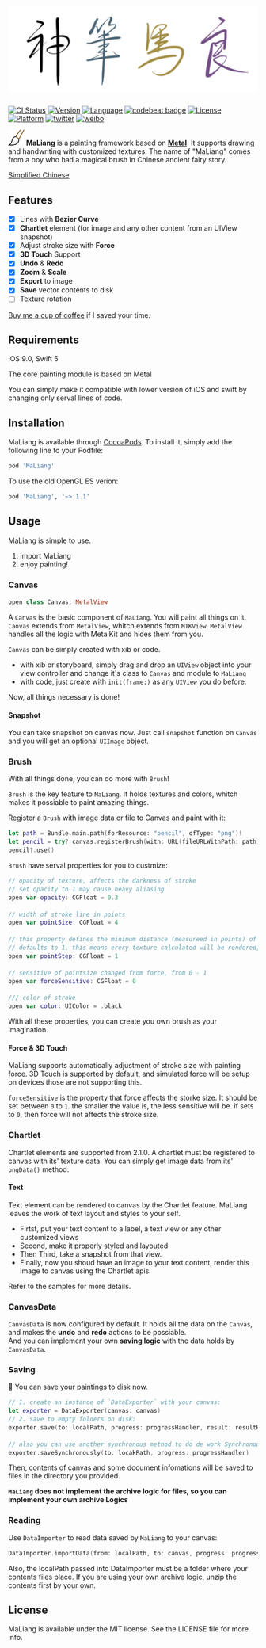 # ![Banner](Images/banner.png)

[![CI Status](http://img.shields.io/travis/Harley-xk/MaLiang.svg)](https://travis-ci.org/Harley-xk/MaLiang)
[![Version](https://img.shields.io/cocoapods/v/MaLiang.svg)](http://cocoapods.org/pods/MaLiang)
[![Language](https://img.shields.io/badge/language-Swift%205-orange.svg)](https://swift.org)
[![codebeat badge](https://codebeat.co/badges/438159fd-b5f9-43d4-a1d5-b07ba5e6cf03)](https://codebeat.co/projects/github-com-harley-xk-maliang-metal)
[![License](https://img.shields.io/cocoapods/l/MaLiang.svg?style=flat)](http://cocoapods.org/pods/MaLiang)
[![Platform](https://img.shields.io/cocoapods/p/MaLiang.svg?style=flat)](http://cocoapods.org/pods/MaLiang)
[![twitter](https://img.shields.io/badge/twitter-Harley--xk-blue.svg)](https://twitter.com/Harley86589)
[![weibo](https://img.shields.io/badge/weibo-%E7%BE%A4%E6%98%9F%E9%99%A8%E8%90%BD-orange.svg)](https://weibo.com/u/1161848005)

![icon](Images/icon-32.png) **MaLiang** is a painting framework based on [**Metal**](https://developer.apple.com/metal/). It supports drawing and handwriting with customized textures.
The name of "MaLiang" comes from a boy who had a magical brush in Chinese ancient fairy story.

[Simplified Chinese](https://www.jianshu.com/p/13849a90064a)

## Features

- [x] Lines with **Bezier Curve**
- [x] **Chartlet** element (for image and any other content from an UIView snapshot)
- [x] Adjust stroke size with **Force**
- [x] **3D Touch** Support
- [x] **Undo** & **Redo**
- [x] **Zoom** & **Scale**
- [x] **Export** to image
- [x] **Save** vector contents to disk
- [ ] Texture rotation

[Buy me a cup of coffee](DONATE.md) if I saved your time.

## Requirements

iOS 9.0, Swift 5 </br>

The core painting module is based on Metal</br>

You can simply make it compatible with lower version of iOS and swift by changing only serval lines of code.

## Installation

MaLiang is available through [CocoaPods](http://cocoapods.org). To install
it, simply add the following line to your Podfile:

```ruby
pod 'MaLiang'
```

To use the old OpenGL ES verion:

```ruby
pod 'MaLiang', '~> 1.1'
```

## Usage

MaLiang is simple to use.

1. import MaLiang
2. enjoy painting!

### Canvas

```swift
open class Canvas: MetalView
```

A `Canvas` is the basic component of `MaLiang`. You will paint all things on it.
`Canvas` extends from `MetalView`, whitch extends from `MTKView`. `MetalView` handles all the logic with MetalKit and hides them from you.

`Canvas` can be simply created with xib or code.

- with xib or storyboard, simply drag and drop an `UIView` object into your view controller and change it's class to `Canvas` and module to `MaLiang`
- with code, just create with `init(frame:)` as any `UIView` you do before.

Now, all things necessary is done!

#### Snapshot

You can take snapshot on canvas now. Just call `snapshot` function on `Canvas` and you will get an optional `UIImage` object.

### Brush

With all things done, you can do more with `Brush`!

`Brush` is the key feature to `MaLiang`. It holds textures and colors, whitch makes it possiable to paint amazing things.

Register a `Brush` with image data or file to Canvas and paint with it:

```swift
let path = Bundle.main.path(forResource: "pencil", ofType: "png")!
let pencil = try? canvas.registerBrush(with: URL(fileURLWithPath: path))
pencil?.use()
```

`Brush` have serval properties for you to custmize:

```swift
// opacity of texture, affects the darkness of stroke
// set opacity to 1 may cause heavy aliasing
open var opacity: CGFloat = 0.3

// width of stroke line in points
open var pointSize: CGFloat = 4

// this property defines the minimum distance (measureed in points) of nearest two textures
// defaults to 1, this means erery texture calculated will be rendered, dictance calculation will be skiped
open var pointStep: CGFloat = 1

// sensitive of pointsize changed from force, from 0 - 1
open var forceSensitive: CGFloat = 0

/// color of stroke
open var color: UIColor = .black
```

With all these properties, you can create you own brush as your imagination.

#### Force & 3D Touch

MaLiang supports automatically adjustment of stroke size with painting force. 3D Touch is supported by default, and simulated force will be setup on devices those are not supporting this.

`forceSensitive` is the property that force affects the storke size. It should be set between `0` to `1`. the smaller the value is, the less sensitive will be. if sets to `0`, then force will not affects the stroke size.

### Chartlet

Chartlet elements are supported from 2.1.0. A chartlet must be registered to canvas with its' texture data. You can simply get image data from its' `pngData()` method.

#### Text

Text element can be rendered to canvas by the Chartlet feature. MaLiang leaves the work of text layout and styles to your self.

- Firtst, put your text content to a label, a text view or any other customized views
- Second, make it properly styled and layouted
- Then Third, take a snapshot from that view.
- Finally, now you shoud have an image to your text content, render this image to canvas using the Chartlet apis.

Refer to the samples for more details.

### CanvasData

`CanvasData` is now configured by default. It holds all the data on the `Canvas`, and makes the **undo** and **redo** actions to be possiable. </br>
And you can implement your own **saving logic** with the data holds by `CanvasData`.

### Saving

🎉 You can save your paintings to disk now.

```swift
// 1. create an instance of `DataExporter` with your canvas:
let exporter = DataExporter(canvas: canvas)
// 2. save to empty folders on disk:
exporter.save(to: localPath, progress: progressHandler, result: resultHandler)

// also you can use another synchronous method to do de work Synchronously
exporter.saveSynchronously(to: locakPath, progress: progressHandler)
```

Then, contents of canvas and some document infomations will be saved to files in the directory you provided.

**`MaLiang` does not implement the archive logic for files, so you can implement your own archive Logics**

### Reading

Use `DataImporter` to read data saved by `MaLiang` to your canvas:

```Swift
DataImporter.importData(from: localPath, to: canvas, progress: progressHandler, result: resultHandler)
```

Also, the localPath passed into DataImporter must be a folder where your contents files place. If you are using your own archive logic, unzip the contents first by your own.

## License

MaLiang is available under the MIT license. See the LICENSE file for more info.
